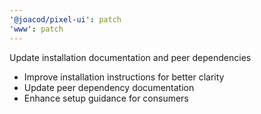 ```yaml
---
'@joacod/pixel-ui': patch
'www': patch
---
```


Update installation documentation and peer dependencies

- Improve installation instructions for better clarity
- Update peer dependency documentation
- Enhance setup guidance for consumers
